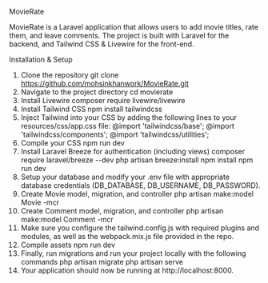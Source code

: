 MovieRate

MovieRate is a Laravel application that allows users to add movie titles, rate them, and leave comments. The project is built with Laravel for the backend, and Tailwind CSS & Livewire for the front-end.

Installation & Setup

1. Clone the repository
    git clone https://github.com/mohsinkhanwork/MovieRate.git
2. Navigate to the project directory
    cd movierate
3. Install Livewire
    composer require livewire/livewire
4. Install Tailwind CSS
    npm install tailwindcss
5. Inject Tailwind into your CSS by adding the following lines to your resources/css/app.css file:
    @import 'tailwindcss/base';
    @import 'tailwindcss/components';
    @import 'tailwindcss/utilities';
6. Compile your CSS
    npm run dev
7. Install Laravel Breeze for authentication (including views)
    composer require laravel/breeze --dev
    php artisan breeze:install
    npm install
    npm run dev
8. Setup your database and modify your .env file with appropriate database credentials        (DB_DATABASE, DB_USERNAME, DB_PASSWORD).
9. Create Movie model, migration, and controller
    php artisan make:model Movie -mcr
10. Create Comment model, migration, and controller
    php artisan make:model Comment -mcr
11. Make sure you configure the tailwind.config.js with required plugins and modules, as well as the webpack.mix.js file provided in the repo.
12. Compile assets
    npm run dev
13. Finally, run migrations and run your project locally with the following commands
    php artisan migrate
    php artisan serve
14. Your application should now be running at http://localhost:8000.


